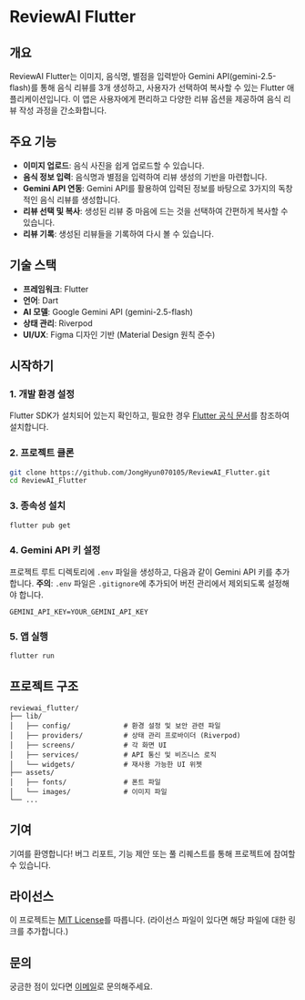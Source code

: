 # ReviewAI Flutter

## 개요
ReviewAI Flutter는 이미지, 음식명, 별점을 입력받아 Gemini API(gemini-2.5-flash)를 통해 음식 리뷰를 3개 생성하고, 사용자가 선택하여 복사할 수 있는 Flutter 애플리케이션입니다. 이 앱은 사용자에게 편리하고 다양한 리뷰 옵션을 제공하여 음식 리뷰 작성 과정을 간소화합니다.

## 주요 기능
- **이미지 업로드**: 음식 사진을 쉽게 업로드할 수 있습니다.
- **음식 정보 입력**: 음식명과 별점을 입력하여 리뷰 생성의 기반을 마련합니다.
- **Gemini API 연동**: Gemini API를 활용하여 입력된 정보를 바탕으로 3가지의 독창적인 음식 리뷰를 생성합니다.
- **리뷰 선택 및 복사**: 생성된 리뷰 중 마음에 드는 것을 선택하여 간편하게 복사할 수 있습니다.
- **리뷰 기록**: 생성된 리뷰들을 기록하여 다시 볼 수 있습니다.

## 기술 스택
- **프레임워크**: Flutter
- **언어**: Dart
- **AI 모델**: Google Gemini API (gemini-2.5-flash)
- **상태 관리**: Riverpod
- **UI/UX**: Figma 디자인 기반 (Material Design 원칙 준수)

## 시작하기

### 1. 개발 환경 설정
Flutter SDK가 설치되어 있는지 확인하고, 필요한 경우 [Flutter 공식 문서](https://flutter.dev/docs/get-started/install)를 참조하여 설치합니다.

### 2. 프로젝트 클론
```bash
git clone https://github.com/JongHyun070105/ReviewAI_Flutter.git
cd ReviewAI_Flutter
```

### 3. 종속성 설치
```bash
flutter pub get
```

### 4. Gemini API 키 설정
프로젝트 루트 디렉토리에 `.env` 파일을 생성하고, 다음과 같이 Gemini API 키를 추가합니다.
**주의**: `.env` 파일은 `.gitignore`에 추가되어 버전 관리에서 제외되도록 설정해야 합니다.

```
GEMINI_API_KEY=YOUR_GEMINI_API_KEY
```

### 5. 앱 실행
```bash
flutter run
```

## 프로젝트 구조
```
reviewai_flutter/
├── lib/
│   ├── config/             # 환경 설정 및 보안 관련 파일
│   ├── providers/          # 상태 관리 프로바이더 (Riverpod)
│   ├── screens/            # 각 화면 UI
│   ├── services/           # API 통신 및 비즈니스 로직
│   └── widgets/            # 재사용 가능한 UI 위젯
├── assets/
│   ├── fonts/              # 폰트 파일
│   └── images/             # 이미지 파일
└── ...
```

## 기여
기여를 환영합니다! 버그 리포트, 기능 제안 또는 풀 리퀘스트를 통해 프로젝트에 참여할 수 있습니다.

## 라이선스
이 프로젝트는 [MIT License](LICENSE)를 따릅니다. (라이선스 파일이 있다면 해당 파일에 대한 링크를 추가합니다.)

## 문의
궁금한 점이 있다면 [이메일](mailto:your-email@example.com)로 문의해주세요.